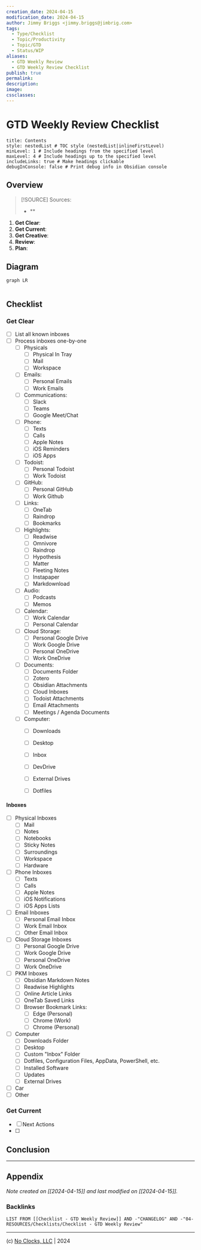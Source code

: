 ```yaml
---
creation_date: 2024-04-15
modification_date: 2024-04-15
author: Jimmy Briggs <jimmy.briggs@jimbrig.com>
tags:
  - Type/Checklist
  - Topic/Productivity
  - Topic/GTD
  - Status/WIP
aliases:
  - GTD Weekly Review
  - GTD Weekly Review Checklist
publish: true
permalink:
description:
image:
cssclasses:
---
```


# GTD Weekly Review Checklist

```table-of-contents
title: Contents 
style: nestedList # TOC style (nestedList|inlineFirstLevel)
minLevel: 1 # Include headings from the specified level
maxLevel: 4 # Include headings up to the specified level
includeLinks: true # Make headings clickable
debugInConsole: false # Print debug info in Obsidian console
```

## Overview

> [!SOURCE] Sources:
> - **

1. **Get Clear**:
2. **Get Current**:
3. **Get Creative**:
4. **Review**:
5. **Plan**:

## Diagram

```mermaid
graph LR
  
```

## Checklist

### Get Clear

- [ ] List all known inboxes
- [ ] Process inboxes one-by-one
	- [ ] Physicals
		- [ ] Physical In Tray
		- [ ] Mail
		- [ ] Workspace
	- [ ] Emails:
		- [ ] Personal Emails
		- [ ] Work Emails
	- [ ] Communications:
		- [ ] Slack
		- [ ] Teams
		- [ ] Google Meet/Chat
	- [ ] Phone:
		- [ ] Texts
		- [ ] Calls
		- [ ] Apple Notes
		- [ ] iOS Reminders
		- [ ] iOS Apps
	- [ ] Todoist:
		- [ ] Personal Todoist
		- [ ] Work Todoist
	- [ ] GitHub:
		- [ ] Personal GitHub
		- [ ] Work Github
	- [ ] Links:
		- [ ] OneTab
		- [ ] Raindrop
		- [ ] Bookmarks
	- [ ] Highlights:
		- [ ] Readwise
		- [ ] Omnivore
		- [ ] Raindrop
		- [ ] Hypothesis
		- [ ] Matter
		- [ ] Fleeting Notes
		- [ ] Instapaper
		- [ ] Markdownload
	- [ ] Audio:
		- [ ] Podcasts
		- [ ] Memos
	- [ ] Calendar:
		- [ ] Work Calendar
		- [ ] Personal Calendar
	- [ ] Cloud Storage:
		- [ ] Personal Google Drive
		- [ ] Work Google Drive
		- [ ] Personal OneDrive
		- [ ] Work OneDrive
	- [ ] Documents:
		- [ ] Documents Folder
		- [ ] Zotero
		- [ ] Obsidian Attachments
		- [ ] Cloud Inboxes
		- [ ] Todoist Attachments
		- [ ] Email Attachments
		- [ ] Meetings / Agenda Documents
	- [ ] Computer:
		- [ ] Downloads
		- [ ] Desktop
		- [ ] Inbox
		- [ ] DevDrive
		- [ ] External Drives
		- [ ] Dotfiles


#### Inboxes

- [ ] Physical Inboxes
	- [ ] Mail
	- [ ] Notes
	- [ ] Notebooks
	- [ ] Sticky Notes
	- [ ] Surroundings
	- [ ] Workspace
	- [ ] Hardware
- [ ] Phone Inboxes
	- [ ] Texts
	- [ ] Calls
	- [ ] Apple Notes
	- [ ] iOS Notifications
	- [ ] iOS Apps Lists
- [ ] Email Inboxes
	- [ ] Personal Email Inbox
	- [ ] Work Email Inbox
	- [ ] Other Email Inbox
- [ ] Cloud Storage Inboxes
	- [ ] Personal Google Drive
	- [ ] Work Google Drive
	- [ ] Personal OneDrive
	- [ ] Work OneDrive
- [ ] PKM Inboxes
	- [ ] Obsidian Markdown Notes
	- [ ] Readwise Highlights
	- [ ] Online Article Links
	- [ ] OneTab Saved Links
	- [ ] Browser Bookmark Links:
		- [ ] Edge (Personal)
		- [ ] Chrome (Work)
		- [ ] Chrome (Personal)
- [ ] Computer
	- [ ] Downloads Folder
	- [ ] Desktop
	- [ ] Custom "Inbox" Folder
	- [ ] Dotfiles, Configuration Files, AppData, PowerShell, etc.
	- [ ] Installed Software
	- [ ] Updates
	- [ ] External Drives
- [ ] Car
- [ ] Other

### Get Current

- [ ] Next Actions
- [ ] 


## Conclusion

***

## Appendix

*Note created on [[2024-04-15]] and last modified on [[2024-04-15]].*

### Backlinks

```dataview
LIST FROM [[Checklist - GTD Weekly Review]] AND -"CHANGELOG" AND -"04-RESOURCES/Checklists/Checklist - GTD Weekly Review"
```

***

(c) [No Clocks, LLC](https://github.com/noclocks) | 2024
